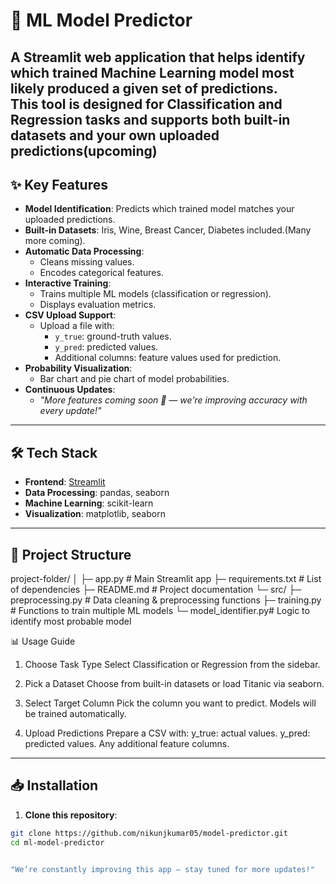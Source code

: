 # 🤖 ML Model Predictor

A Streamlit web application that helps identify which trained Machine Learning model most likely produced a given set of predictions.  
This tool is designed for **Classification** and **Regression** tasks and supports both built-in datasets and your own uploaded predictions(upcoming)
---

## ✨ Key Features

- **Model Identification**: Predicts which trained model matches your uploaded predictions.
- **Built-in Datasets**: Iris, Wine, Breast Cancer, Diabetes included.(Many more coming).
- **Automatic Data Processing**:
  - Cleans missing values.
  - Encodes categorical features.
- **Interactive Training**:
  - Trains multiple ML models (classification or regression).
  - Displays evaluation metrics.
- **CSV Upload Support**:
  - Upload a file with:
    - `y_true`: ground-truth values.
    - `y_pred`: predicted values.
    - Additional columns: feature values used for prediction.
- **Probability Visualization**:
  - Bar chart and pie chart of model probabilities.
- **Continuous Updates**:
  - *"More features coming soon 🚀 — we're improving accuracy with every update!"*

---

## 🛠️ Tech Stack

- **Frontend**: [Streamlit](https://streamlit.io/)
- **Data Processing**: pandas, seaborn
- **Machine Learning**: scikit-learn
- **Visualization**: matplotlib, seaborn

---

## 📂 Project Structure

project-folder/
  │
  ├─ app.py                 # Main Streamlit app
  ├─ requirements.txt       # List of dependencies
  ├─ README.md              # Project documentation
  └─ src/
      ├─ preprocessing.py   # Data cleaning & preprocessing functions
      ├─ training.py        # Functions to train multiple ML models
      └─ model_identifier.py# Logic to identify most probable model



📊 Usage Guide
1. Choose Task Type
Select Classification or Regression from the sidebar.

2. Pick a Dataset
Choose from built-in datasets or load Titanic via seaborn.

3. Select Target Column
Pick the column you want to predict.
Models will be trained automatically.

4. Upload Predictions
Prepare a CSV with:
y_true: actual values.
y_pred: predicted values.
Any additional feature columns.



---

## 📥 Installation

1. **Clone this repository**:
```bash
git clone https://github.com/nikunjkumar05/model-predictor.git
cd ml-model-predictor


"We’re constantly improving this app — stay tuned for more updates!"
